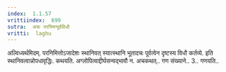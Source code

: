 ```yaml
---
index:  1.1.57
vrittiindex:  699
sutra:  अचः परस्मिन्पूर्वविधौ
vritti:  laghu 
---
```


अल्विध्यर्थमिदम्. परनिमित्तोऽजादेशः स्थानिवत् स्यात्स्थानि भूतादचः पूर्वत्वेन दृष्टस्य विधौ कर्तव्ये. इति स्थानिवत्वान्नोपधावृद्धिः. कथयति. अग्लोपित्वाद्दीर्घसन्वद्भावौ न. अचकथत्.. गण संख्याने.. 3.. गणयति..

